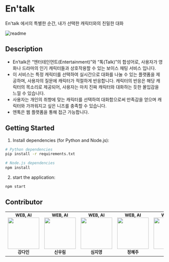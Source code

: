 # En'talk

En'talk 에서의 특별한 순간, 내가 선택한 캐릭터와의 친밀한 대화

![readme](https://github.com/Sungshin-Entalk/.github/assets/114573447/932883f4-83ff-4bfc-8a40-0a967990d43d)

Description
---

- En’talk은 “엔터테인먼트(Entertainment)”와 “톡(Talk)”의 합성어로, 사용자가 영화나 드라마의 인기 캐릭터들과 상호작용할 수 있는 보이스 채팅 서비스 입니다.
- 이 서비스는 특정 캐릭터를 선택하여 실시간으로 대화를 나눌 수 있는 플랫폼을 제공하며, 사용자의 질문에 캐릭터가 적절하게 반응합니다. 캐릭터의 반응은 해당 캐릭터의 목소리로 제공되어, 사용자는 마치 진짜 캐릭터와 대화하는 듯한 몰입감을 느낄 수 있습니다.
- 사용자는 개인의 취향에 맞는 캐릭터를 선택하여 대화함으로써 만족감을 얻으며 캐릭터와 가까워지고 싶은 니즈를 충족할 수 있습니다.
- 엔톡은 웹 플랫폼을 통해 접근 가능합니다.

Getting Started
---

1. Install dependencies (for Python and Node.js):

```bash
# Python dependencies
pip install -r requirements.txt

# Node.js dependencies
npm install
```

2. start the application:
```bash
npm start
```






Contributor
---
<table>
  <tr>
    <td align="center"><sub><b>WEB, AI</b></sub><br /><img src="https://github.com/Sungshin-Entalk/.github/assets/114573447/f860d9fd-aac5-4f89-8598-561167c85809" width="100px;" alt=""/><br /><sub><b>강다인</b></sub><br /></td>
    <td align="center"><sub><b>WEB, AI</b></sub><br /><img src="https://github.com/Sungshin-Entalk/.github/assets/114573447/a75a22e0-1824-4cca-bc15-9de66c30a6ae" width="100px;" alt=""/><br /><sub><b>신우림</b></sub><br /></td>
    <td align="center"><sub><b> WEB, AI</b></sub><br /><img src="https://github.com/Sungshin-Entalk/.github/assets/114573447/22f85fa8-2536-4f59-9f12-eb91a35e3014" width="100px;" alt=""/><br /><sub><b>심지영</b></sub><br /></td>
    <td align="center"><sub><b>WEB, AI</b></sub><br /><img src="https://github.com/Sungshin-Entalk/.github/assets/114573447/ef0d9109-9a2c-4479-a0a5-82f21b564f99" width="100px;" alt=""/><br /><sub><b>정혜주</b></sub><br /></td>
    <td align="center"><sub><b>WEB, AI</b></sub><br /><img src="https://github.com/Sungshin-Entalk/.github/assets/114573447/ff384e1c-dd29-412c-8b3d-9fe067e7e434" width="100px;" alt=""/><br /><sub><b>이유진</b></sub><br /></td>
    </tr>
</table>




